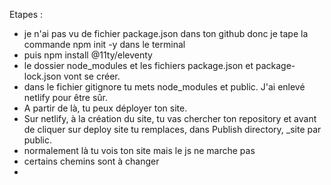 Etapes :
- je n'ai pas vu de fichier package.json dans ton github donc je tape la commande npm init -y dans le terminal
- puis npm install @11ty/eleventy
- le dossier node_modules et les fichiers package.json et package-lock.json vont se créer.
- dans le fichier gitignore tu mets node_modules et public. J'ai enlevé netlify pour être sûr.
- A partir de là, tu peux déployer ton site.
- Sur netlify, à la création du site, tu vas chercher ton repository et avant de cliquer sur deploy site tu remplaces, dans Publish directory, _site par public.
- normalement là tu vois ton site mais le js ne marche pas
- certains chemins sont à changer
- 
